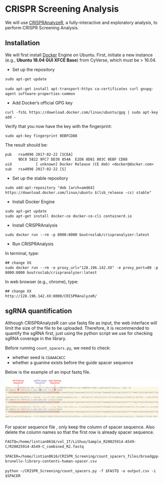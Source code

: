 CRISPR Screening Analysis
============================

We will use [CRISPRAnalyzeR](https://github.com/lintian0616/CRISPRAnalyzeR), a fully-interactive and exploratory analysis, to perform CRISPR Screening Analysis.

## Installation

We will first install [Docker](https://docs.docker.com/engine/install/ubuntu/) Engine on Ubuntu. First, initiate a new instance (e.g., **Ubuntu 18.04 GUI XFCE Base**) from CyVerse, which must be > 16.04.

* Set up the repository

```
sudo apt-get update

sudo apt-get install apt-transport-https ca-certificates curl gnupg-agent software-properties-common
```

* Add Docker’s official GPG key

```
curl -fsSL https://download.docker.com/linux/ubuntu/gpg | sudo apt-key add -
```

Verify that you now have the key with the fingerprint:

```
sudo apt-key fingerprint 0EBFCD88
```

The result should be:

```
pub   rsa4096 2017-02-22 [SCEA]
      9DC8 5822 9FC7 DD38 854A  E2D8 8D81 803C 0EBF CD88
uid           [ unknown] Docker Release (CE deb) <docker@docker.com>
sub   rsa4096 2017-02-22 [S]
```

* Set up the stable repository

```
sudo add-apt-repository "deb [arch=amd64] https://download.docker.com/linux/ubuntu $(lsb_release -cs) stable"
```

* Install Docker Engine

```
sudo apt-get update
sudo apt-get install docker-ce docker-ce-cli containerd.io
```

* Install CRISPRAnalysis

```
sudo docker run --rm -p 8000:8000 boutroslab/crispranalyzer:latest
```

* Run CRISPRAnalysis

In terminal, type:

```
## change XX
sudo docker run --rm -e proxy_url="128.196.142.XX" -e proxy_port=80 -p 8000:8000 boutroslab/crispranalyzer:latest
```

In web browser (e.g., chrome), type:

```
## change XX
http://128.196.142.XX:8000/CRISPRAnalyzeR/
```

## sgRNA quantification

Although CRISPRAnalyzeR can use fastq file as input, the web interface will limit the size of the file to be uploaded. Therefore, it is recommended to quantify the sgRNA first, just using the python script we use for checking sgRNA coverage in the library.

Before running `count_spacers.py`, we need to check:

* whether seed is `CGAAACACC`
* whether a guanine exists before the guide spacer sequence

Below is the example of an input fastq file.

![screening quantification](./Examples/screening_quantification.jpg)

For spacer sequence file , only keep the column of spacer sequence. Also delete the column names so that the first row is already spacer sequence.

```
FASTQ=/home/lintian0616/vol_1T/LiShuo/Sample_R20025914-A549-C/R20025914-A549-C_combined_R2.fastq

SPACER=/home/lintian0616/CRISPR_Screening/count_spacers_files/broadgpp-brunello-library-contents-human-spacer.csv

python ~/CRISPR_Screening/count_spacers.py -f $FASTQ -o output.csv -i $SPACER
```

